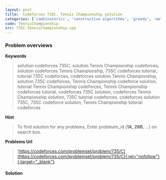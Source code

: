 ```yaml
---
layout: post
title:  Codeforces 735C. Tennis Championship solution
categories: ['combinatorics', 'constructive algorithms', 'greedy', 'math']
code: TennisChampionship
src: 735C-TennisChampionship.cpp
---
```

### **Problem overviews**

**Keywords**
> solution codeforces 735C, solution Tennis Championship codeforces, solution codeforces Tennis Championship, 735C codeforces tutorial, tutorial 735C codeforces, codeforces solution Tennis Championship, solution 735C codeforces, Tennis Championship codeforce solution, tutorial Tennis Championship codeforces, Tennis Championship codeforces tutorial, codeforces 735C solution, codeforces Tennis Championship solution, 735C tutorial codeforces, codeforces solution 735C, 735C codeforce solution, Tennis Championship tutorial codeforces

**Hint**
> To find solution for any problems, Enter probleam_id (**1A, 28B**, ...) on search box. 

**Problems Url**
> [https://codeforces.com/problemset/problem/735/C](https://codeforces.com/problemset/problem/735/C){:rel="nofollow"}{:target="_blank"}

#### **Solution**



